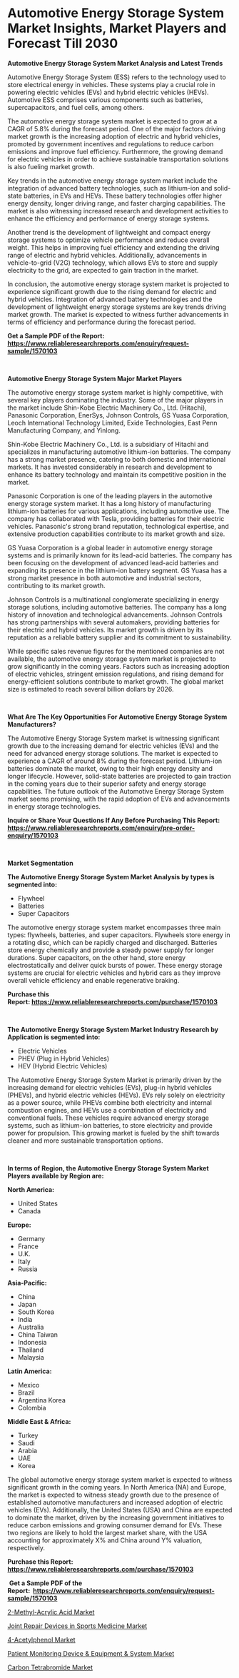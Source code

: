 <p><h1>Automotive Energy Storage System Market Insights, Market Players and Forecast Till 2030</h1></p><p><strong>Automotive Energy Storage System Market Analysis and Latest Trends</strong></p>
<p><p>Automotive Energy Storage System (ESS) refers to the technology used to store electrical energy in vehicles. These systems play a crucial role in powering electric vehicles (EVs) and hybrid electric vehicles (HEVs). Automotive ESS comprises various components such as batteries, supercapacitors, and fuel cells, among others.</p><p>The automotive energy storage system market is expected to grow at a CAGR of 5.8% during the forecast period. One of the major factors driving market growth is the increasing adoption of electric and hybrid vehicles, promoted by government incentives and regulations to reduce carbon emissions and improve fuel efficiency. Furthermore, the growing demand for electric vehicles in order to achieve sustainable transportation solutions is also fueling market growth.</p><p>Key trends in the automotive energy storage system market include the integration of advanced battery technologies, such as lithium-ion and solid-state batteries, in EVs and HEVs. These battery technologies offer higher energy density, longer driving range, and faster charging capabilities. The market is also witnessing increased research and development activities to enhance the efficiency and performance of energy storage systems.</p><p>Another trend is the development of lightweight and compact energy storage systems to optimize vehicle performance and reduce overall weight. This helps in improving fuel efficiency and extending the driving range of electric and hybrid vehicles. Additionally, advancements in vehicle-to-grid (V2G) technology, which allows EVs to store and supply electricity to the grid, are expected to gain traction in the market.</p><p>In conclusion, the automotive energy storage system market is projected to experience significant growth due to the rising demand for electric and hybrid vehicles. Integration of advanced battery technologies and the development of lightweight energy storage systems are key trends driving market growth. The market is expected to witness further advancements in terms of efficiency and performance during the forecast period.</p></p>
<p><strong>Get a Sample PDF of the Report:&nbsp; <a href="https://www.reliableresearchreports.com/enquiry/request-sample/1570103">https://www.reliableresearchreports.com/enquiry/request-sample/1570103</a></strong></p>
<p>&nbsp;</p>
<p><strong>Automotive Energy Storage System Major Market Players</strong></p>
<p><p>The automotive energy storage system market is highly competitive, with several key players dominating the industry. Some of the major players in the market include Shin-Kobe Electric Machinery Co., Ltd. (Hitachi), Panasonic Corporation, EnerSys, Johnson Controls, GS Yuasa Corporation, Leoch International Technology Limited, Exide Technologies, East Penn Manufacturing Company, and Yinlong.</p><p>Shin-Kobe Electric Machinery Co., Ltd. is a subsidiary of Hitachi and specializes in manufacturing automotive lithium-ion batteries. The company has a strong market presence, catering to both domestic and international markets. It has invested considerably in research and development to enhance its battery technology and maintain its competitive position in the market.</p><p>Panasonic Corporation is one of the leading players in the automotive energy storage system market. It has a long history of manufacturing lithium-ion batteries for various applications, including automotive use. The company has collaborated with Tesla, providing batteries for their electric vehicles. Panasonic's strong brand reputation, technological expertise, and extensive production capabilities contribute to its market growth and size.</p><p>GS Yuasa Corporation is a global leader in automotive energy storage systems and is primarily known for its lead-acid batteries. The company has been focusing on the development of advanced lead-acid batteries and expanding its presence in the lithium-ion battery segment. GS Yuasa has a strong market presence in both automotive and industrial sectors, contributing to its market growth.</p><p>Johnson Controls is a multinational conglomerate specializing in energy storage solutions, including automotive batteries. The company has a long history of innovation and technological advancements. Johnson Controls has strong partnerships with several automakers, providing batteries for their electric and hybrid vehicles. Its market growth is driven by its reputation as a reliable battery supplier and its commitment to sustainability.</p><p>While specific sales revenue figures for the mentioned companies are not available, the automotive energy storage system market is projected to grow significantly in the coming years. Factors such as increasing adoption of electric vehicles, stringent emission regulations, and rising demand for energy-efficient solutions contribute to market growth. The global market size is estimated to reach several billion dollars by 2026.</p></p>
<p>&nbsp;</p>
<p><strong>What Are The Key Opportunities For Automotive Energy Storage System Manufacturers?</strong></p>
<p><p>The Automotive Energy Storage System market is witnessing significant growth due to the increasing demand for electric vehicles (EVs) and the need for advanced energy storage solutions. The market is expected to experience a CAGR of around 8% during the forecast period. Lithium-ion batteries dominate the market, owing to their high energy density and longer lifecycle. However, solid-state batteries are projected to gain traction in the coming years due to their superior safety and energy storage capabilities. The future outlook of the Automotive Energy Storage System market seems promising, with the rapid adoption of EVs and advancements in energy storage technologies.</p></p>
<p><strong>Inquire or Share Your Questions If Any Before Purchasing This Report: <a href="https://www.reliableresearchreports.com/enquiry/pre-order-enquiry/1570103">https://www.reliableresearchreports.com/enquiry/pre-order-enquiry/1570103</a></strong></p>
<p>&nbsp;</p>
<p><strong>Market Segmentation</strong></p>
<p><strong>The Automotive Energy Storage System Market Analysis by types is segmented into:</strong></p>
<p><ul><li>Flywheel</li><li>Batteries</li><li>Super Capacitors</li></ul></p>
<p><p>The automotive energy storage system market encompasses three main types: flywheels, batteries, and super capacitors. Flywheels store energy in a rotating disc, which can be rapidly charged and discharged. Batteries store energy chemically and provide a steady power supply for longer durations. Super capacitors, on the other hand, store energy electrostatically and deliver quick bursts of power. These energy storage systems are crucial for electric vehicles and hybrid cars as they improve overall vehicle efficiency and enable regenerative braking.</p></p>
<p><strong>Purchase this Report:&nbsp;<a href="https://www.reliableresearchreports.com/purchase/1570103">https://www.reliableresearchreports.com/purchase/1570103</a></strong></p>
<p>&nbsp;</p>
<p><strong>The Automotive Energy Storage System Market Industry Research by Application is segmented into:</strong></p>
<p><ul><li>Electric Vehicles</li><li>PHEV (Plug in Hybrid Vehicles)</li><li>HEV (Hybrid Electric Vehicles)</li></ul></p>
<p><p>The Automotive Energy Storage System Market is primarily driven by the increasing demand for electric vehicles (EVs), plug-in hybrid vehicles (PHEVs), and hybrid electric vehicles (HEVs). EVs rely solely on electricity as a power source, while PHEVs combine both electricity and internal combustion engines, and HEVs use a combination of electricity and conventional fuels. These vehicles require advanced energy storage systems, such as lithium-ion batteries, to store electricity and provide power for propulsion. This growing market is fueled by the shift towards cleaner and more sustainable transportation options.</p></p>
<p>&nbsp;</p>
<p><strong>In terms of Region, the Automotive Energy Storage System Market Players available by Region are:</strong></p>
<p>
    <p> <strong> North America: </strong>
        <ul>
            <li>United States</li>
            <li>Canada</li>
        </ul>
        </p> 
    <p> <strong> Europe: </strong>
        <ul>
            <li>Germany</li>
            <li>France</li>
            <li>U.K.</li>
            <li>Italy</li>
            <li>Russia</li>
        </ul>
        </p> 
    <p> <strong> Asia-Pacific: </strong>
        <ul>
            <li>China</li>
            <li>Japan</li>
            <li>South Korea</li>
            <li>India</li>
            <li>Australia</li>
            <li>China Taiwan</li>
            <li>Indonesia</li>
            <li>Thailand</li>
            <li>Malaysia</li>
        </ul>
        </p> 
    <p> <strong> Latin America: </strong>
        <ul>
            <li>Mexico</li>
            <li>Brazil</li>
            <li>Argentina Korea</li>
            <li>Colombia</li>
        </ul>
        </p> 
    <p> <strong> Middle East & Africa: </strong>
        <ul>
            <li>Turkey</li>
            <li>Saudi</li>
            <li>Arabia</li>
            <li>UAE</li>
            <li>Korea</li>
        </ul>
    </p>
    </p>
<p><p>The global automotive energy storage system market is expected to witness significant growth in the coming years. In North America (NA) and Europe, the market is expected to witness steady growth due to the presence of established automotive manufacturers and increased adoption of electric vehicles (EVs). Additionally, the United States (USA) and China are expected to dominate the market, driven by the increasing government initiatives to reduce carbon emissions and growing consumer demand for EVs. These two regions are likely to hold the largest market share, with the USA accounting for approximately X% and China around Y% valuation, respectively.</p></p>
<p><strong>Purchase this Report: <a href="https://www.reliableresearchreports.com/purchase/1570103">https://www.reliableresearchreports.com/purchase/1570103</a></strong></p>
<p>&nbsp;<strong>Get a Sample PDF of the Report:&nbsp;&nbsp;<a href="https://www.reliableresearchreports.com/enquiry/request-sample/1570103">https://www.reliableresearchreports.com/enquiry/request-sample/1570103</a></strong></p>
<p><strong></strong></p>
<p><p><a href="https://medium.com/@bonniehoppe2023/2-methyl-acrylic-acid-market-size-and-market-trends-complete-industry-overview-2023-to-2030-1f888771de78">2-Methyl-Acrylic Acid Market</a></p><p><a href="https://www.linkedin.com/pulse/joint-repair-devices-sports-medicine-market-research-gwx9e/">Joint Repair Devices in Sports Medicine Market</a></p><p><a href="https://medium.com/@linneahilll6456/4-acetylphenol-market-analysis-its-cagr-market-segmentation-and-global-industry-overview-0606646b083a">4-Acetylphenol Market</a></p><p><a href="https://www.linkedin.com/pulse/patient-monitoring-device-amp-equipment-system-market-vsupe/">Patient Monitoring Device & Equipment & System Market</a></p><p><a href="https://github.com/BryceTownsendr/Market-Research-Report-List-1/blob/main/carbon-tetrabromide-market.md">Carbon Tetrabromide Market</a></p></p>